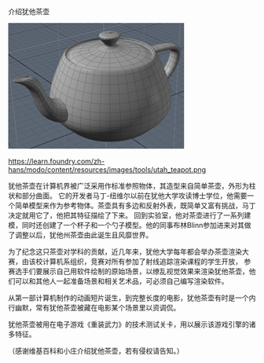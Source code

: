 介绍犹他茶壶


![介绍犹他茶壶](https://github.com/ywangnccu/ywang/blob/main/images/utah_teapot.png)

https://learn.foundry.com/zh-hans/modo/content/resources/images/tools/utah_teapot.png

犹他茶壶在计算机界被广泛采用作标准参照物体，其造型来自简单茶壶，外形为柱状和部分曲面。
它的开发者马丁-纽维尔以前在犹他大学攻读博士学位，他需要一个简单模型来作为参考物体。茶壶具有多边和反射外表，既简单又富有挑战，马丁决定就用它了，他把其特征描绘了下来。
回到实验室，他对茶壶进行了一系列建模，同时还创建了一个杯子和一个勺子模型。他的同事布林Blinn参加进来对其做了调整以后，犹他州茶壶由此诞生且风靡世界。

为了纪念这只茶壶对学科的贡献，近几年来，犹他大学每年都会举办茶壶渲染大赛，由该校计算机系组织，竞赛对所有参加了射线追踪渲染课程的学生开放，
参赛选手们要展示自己用软件绘制的原始场景，以缭乱视觉效果来渲染犹他茶壶，他们可以和其他人一起准备场景和相关艺术品，可必须自己编写渲染软件。

从第一部计算机制作的动画短片诞生，到完整长度的电影，犹他茶壶有时是一个内行幽默，常有犹他茶壶被藏在电影某个场景里以资调侃。

犹他茶壶被用在电子游戏《重装武力》的技术测试关卡，用以展示该游戏引擎的诸多特征。


（感谢维基百科和小庄介绍犹他茶壶，若有侵权请告知。）
